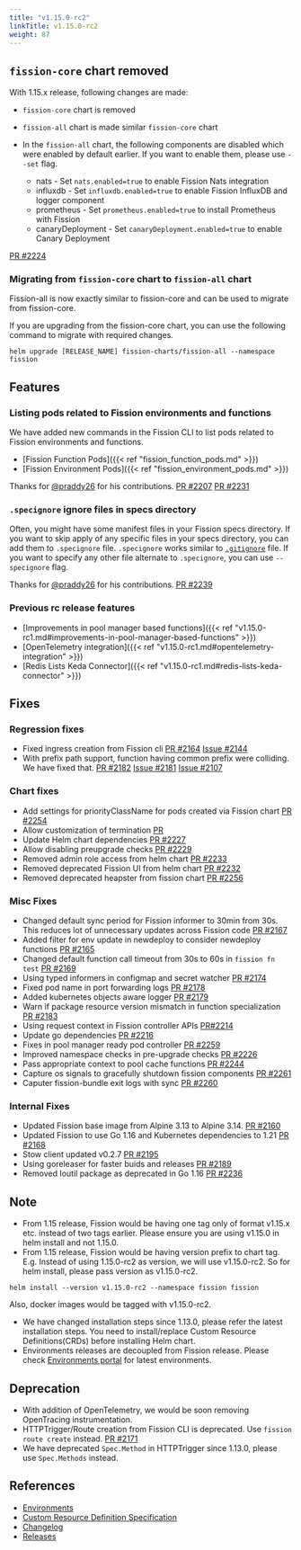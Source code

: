 ```yaml
---
title: "v1.15.0-rc2"
linkTitle: v1.15.0-rc2
weight: 87
---
```


## `fission-core` chart removed

With 1.15.x release, following changes are made:

- `fission-core` chart is removed
- `fission-all` chart is made similar `fission-core` chart
- In the `fission-all` chart, the following components are disabled which were enabled by default earlier. If you want to enable them, please use `--set` flag.

  - nats - Set `nats.enabled=true` to enable Fission Nats integration
  - influxdb - Set `influxdb.enabled=true` to enable Fission InfluxDB and logger component
  - prometheus - Set `prometheus.enabled=true` to install Prometheus with Fission
  - canaryDeployment - Set `canaryDeployment.enabled=true` to enable Canary Deployment

[PR #2224](https://github.com/fission/fission/pull/2224)

### Migrating from `fission-core` chart to `fission-all` chart

Fission-all is now exactly similar to fission-core and can be used to migrate from fission-core.

If you are upgrading from the fission-core chart, you can use the following command to migrate with required changes.

```console
helm upgrade [RELEASE_NAME] fission-charts/fission-all --namespace fission
```

## Features

### Listing pods related to Fission environments and functions

We have added new commands in the Fission CLI to list pods related to Fission environments and functions.

- [Fission Function Pods]({{< ref "fission_function_pods.md" >}})
- [Fission Environment Pods]({{< ref "fission_environment_pods.md" >}})

Thanks for [@praddy26](https://github.com/praddy26) for his contributions.
[PR #2207](https://github.com/fission/fission/pull/2207)
[PR #2231](https://github.com/fission/fission/pull/2231)

### `.specignore` ignore files in specs directory

Often, you might have some manifest files in your Fission specs directory. If you want to skip apply of any specific files in your specs directory, you can add them to `.specignore` file.
`.specignore` works similar to [`.gitignore`](https://git-scm.com/docs/gitignore) file.
If you want to specify any other file alternate to `.specignore`, you can use `--specignore` flag.

Thanks for [@praddy26](https://github.com/praddy26) for his contributions.
[PR #2239](https://github.com/fission/fission/pull/2239)

### Previous rc release features

- [Improvements in pool manager based functions]({{< ref "v1.15.0-rc1.md#improvements-in-pool-manager-based-functions" >}})
- [OpenTelemetry integration]({{< ref "v1.15.0-rc1.md#opentelemetry-integration" >}})
- [Redis Lists Keda Connector]({{< ref "v1.15.0-rc1.md#redis-lists-keda-connector" >}})

## Fixes

### Regression fixes

- Fixed ingress creation from Fission cli [PR #2164](https://github.com/fission/fission/pull/2164) [Issue #2144](https://github.com/fission/fission/issues/2144)
- With prefix path support, function having common prefix were colliding. We have fixed that. [PR #2182](https://github.com/fission/fission/pull/2182) [Issue #2181](https://github.com/fission/fission/issues/2181) [Issue #2107](https://github.com/fission/fission/issues/2107)

### Chart fixes

- Add settings for priorityClassName for pods created via Fission chart [PR #2254](https://github.com/fission/fission/pull/2254)
- Allow customization of termination [PR](https://github.com/fission/fission/pull/2255)
- Update Helm chart dependencies [PR #2227](https://github.com/fission/fission/pull/2227)
- Allow disabling preupgrade checks [PR #2229](https://github.com/fission/fission/pull/2229)
- Removed admin role access from helm chart [PR #2233](https://github.com/fission/fission/pull/2233)
- Removed deprecated Fission UI from helm chart [PR #2232](https://github.com/fission/fission/pull/2232)
- Removed deprecated heapster from fission chart [PR #2256](https://github.com/fission/fission/pull/2256)

### Misc Fixes

- Changed default sync period for Fission informer to 30min from 30s. This reduces lot of unnecessary updates across Fission code [PR #2167](https://github.com/fission/fission/pull/2167)
- Added filter for env update in newdeploy to consider newdeploy functions [PR #2165](https://github.com/fission/fission/pull/2165)
- Changed default function call timeout from 30s to 60s in `fission fn test` [PR #2169](https://github.com/fission/fission/pull/2169)
- Using typed informers in configmap and secret watcher [PR #2174](https://github.com/fission/fission/pull/2174)
- Fixed pod name in port forwarding logs [PR #2178](https://github.com/fission/fission/pull/2178)
- Added kubernetes objects aware logger [PR #2179](https://github.com/fission/fission/pull/2179)
- Warn if package resource version mismatch in function specialization [PR #2183](https://github.com/fission/fission/pull/2183)
- Using request context in Fission controller APIs [PR#2214](https://github.com/fission/fission/pull/2214)
- Update go dependencies [PR #2216](https://github.com/fission/fission/pull/2216)
- Fixes in pool manager ready pod controller [PR #2259](https://github.com/fission/fission/pull/2259)
- Improved namespace checks in pre-upgrade checks [PR #2226](https://github.com/fission/fission/pull/2226)
- Pass appropriate context to pool cache functions [PR #2244](https://github.com/fission/fission/pull/2244)
- Capture os signals to gracefully shutdown fission components [PR #2261](https://github.com/fission/fission/pull/2261)
- Caputer fission-bundle exit logs with sync [PR #2260](https://github.com/fission/fission/pull/2260)

### Internal Fixes

- Updated Fission base image from Alpine 3.13 to Alpine 3.14. [PR #2160](https://github.com/fission/fission/pull/2160)
- Updated Fission to use Go 1.16 and Kubernetes dependencies to 1.21 [PR #2168](https://github.com/fission/fission/pull/2168)
- Stow client updated v0.2.7 [PR #2195](https://github.com/fission/fission/pull/2195)
- Using goreleaser for faster buids and releases [PR #2189](https://github.com/fission/fission/pull/2189)
- Removed Ioutil package as deprecated in Go 1.16 [PR #2236](https://github.com/fission/fission/pull/2236)

## Note

- From 1.15 release, Fission would be having one tag only of format v1.15.x etc. instead of two tags earlier. Please ensure you are using v1.15.0 in helm install and not 1.15.0.
- From 1.15 release, Fission would be having version prefix to chart tag.
  E.g. Instead of using 1.15.0-rc2 as version, we will use v1.15.0-rc2.
  So for helm install, please pass version as v1.15.0-rc2.

```shell
helm install --version v1.15.0-rc2 --namespace fission fission
```

Also, docker images would be tagged with v1.15.0-rc2.

- We have changed installation steps since 1.13.0, please refer the latest installation steps. You need to install/replace Custom Resource Definitions(CRDs) before installing Helm chart.
- Environments releases are decoupled from Fission release. Please check [Environments portal](https://environments.fission.io/) for latest environments.

## Deprecation

- With addition of OpenTelemetry, we would be soon removing OpenTracing instrumentation.
- HTTPTrigger/Route creation from Fission CLI is deprecated. Use `fission route create` instead. [PR #2171](https://github.com/fission/fission/pull/2171)
- We have deprecated `Spec.Method` in HTTPTrigger since 1.13.0, please use `Spec.Methods` instead.

## References

- [Environments](https://environments.fission.io/)
- [Custom Resource Definition Specification](https://doc.crds.dev/github.com/fission/fission)
- [Changelog](https://github.com/fission/fission/blob/master/CHANGELOG.md)
- [Releases](https://github.com/fission/fission/releases)
